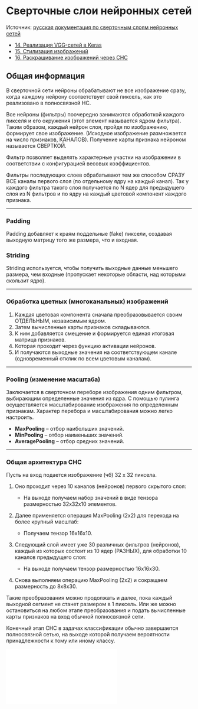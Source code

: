 

# Сверточные слои нейронных сетей

Источник: [русская документация по сверточным слоям нейронных сетей](https://ru-keras.com/convolutional-layers/)
- [14. Реализация VGG-сетей в Keras](2.%20Theory/Машинное%20обучение/Сверточные%20нейронные%20сети/14.%20Реализация%20VGG-сетей%20в%20Keras.md)
- [15. Стилизация изображений](2.%20Theory/Машинное%20обучение/Сверточные%20нейронные%20сети/15.%20Стилизация%20изображений/15.%20Стилизация%20изображений.md)
- [16. Раскрашивание изображений через СНС](2.%20Theory/Машинное%20обучение/Сверточные%20нейронные%20сети/16.%20Раскрашивание%20изображений%20через%20СНС.md)

## Общая информация

В сверточной сети нейроны обрабатывают не все изображение сразу, когда каждому нейрону соответствует свой пиксель, как это реализовано в полносвязной НС. 

Все нейроны (фильтры) поочередно занимаются обработкой каждого пикселя и его окружения (этот элемент называется ядром фильтра). Таким образом, каждый нейрон слоя, пройдя по изображению, формирует свое изображение. (Исходное изображение размножается на число признаков, КАНАЛОВ). Получение карты признака нейроном называется СВЕРТКОЙ.

Фильтр позволяет выделять характерные участки на изображении в соответствии с конфигурацией весовых коэффициентов.

Фильтры последующих слоев обрабатывают тем же способом СРАЗУ ВСЕ каналы первого слоя (по отдельному ядру на каждый канал). Так у каждого фильтра такого слоя получается по N ядер для предыдущего слоя из N фильтров и по ядру на каждый цветовой компонент каждого признака.

---

### Padding

Padding добавляет к краям поддельные (fake) пиксели, создавая выходную матрицу того же размера, что и входная.

### Striding

Striding используется, чтобы получить выходные данные меньшего размера, чем входные (пропускает некоторые области, над которыми скользит ядро).

---

### Обработка цветных (многоканальных) изображений

1. Каждая цветовая компонента сначала преобразовывается своим ОТДЕЛЬНЫМ, независимым ядром.
2. Затем вычисленные карты признаков складываются.
3. К ним добавляется смещение и формируется единая итоговая матрица признаков.
4. Которая проходит через функцию активации нейронов.
5. И получаются выходные значения на соответствующем канале (одновременный отклик по всем цветовым каналам).

---

### Pooling (изменение масштаба)

Заключается в сверточном переборе изображения одним фильтром, выбирающим определенные значения из ядра. С помощью пулинга осуществляется масштабирование изображения по определенным признакам. Характер перебора и масштабирования можно легко настроить.

- **MaxPooling** – отбор наибольших значений.
- **MinPooling** – отбор наименьших значений.
- **AveragePooling** – отбор средних значений.

---

### Общая архитектура СНС

Пусть на вход подается изображение (чб) 32 x 32 пиксела.

1. Оно проходит через 10 каналов (нейронов) первого скрытого слоя:
    - На выходе получаем набор значений в виде тензора размерностью 32х32х10 элементов.

2. Далее применяется операция MaxPooling (2x2) для перехода на более крупный масштаб:
    - Получаем тензор 16x16x10.

3. Следующий слой имеет уже 30 различных фильтров (нейронов), каждый из которых состоит из 10 ядер (РАЗНЫХ), для обработки 10 каналов предыдущего слоя:
    - На выходе получаем тензор размерностью 16x16x30.

4. Снова выполняем операцию MaxPooling (2х2) и сокращаем размерность до 8х8х30.

Такие преобразования можно продолжать и далее, пока каждый выходной сегмент не станет размером в 1 пиксель. Или же можно остановиться на любом этапе преобразования и подать вычисленные карты признаков на вход обычной полносвязной сети.

Конечный этап СНС в задачах классификации обычно завершается полносвязной сетью, на выходе которой получаем вероятности принадлежности к тому или иному классу.


![13.1. Пример сверточной сети](2.%20Theory/Машинное%20обучение/Сверточные%20нейронные%20сети/13.1.%20Пример%20сверточной%20сети.md)